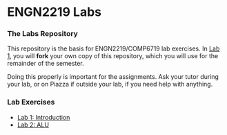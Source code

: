 # ENGN2219 Labs

### The Labs Repository

This repository is the basis for ENGN2219/COMP6719 lab exercises.
In [Lab 1](./lab1), you will **fork** your own copy of this repository, which you will use for the remainder of the semester.

Doing this properly is important for the assignments. Ask your tutor during your lab, or on Piazza if outside your lab, if you need help with anything.


### Lab Exercises

* [Lab 1: Introduction](./lab1)
* [Lab 2: ALU](./lab2)
